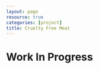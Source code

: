 ```yaml
---
layout: page
resource: true
categories: [project]
title: Cruelty Free Meat
---
```


# Work In Progress